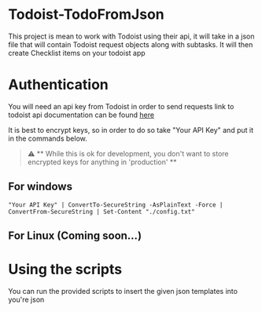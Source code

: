 # Todoist-TodoFromJson
This project is mean to work with Todoist using their api, it will take in a json file that will contain Todoist request objects along with subtasks. It will then create Checklist items on your todoist app

# Authentication

You will need an api key from Todoist in order to send requests link to todoist api documentation can be found [here](https://developer.todoist.com/rest/v2/#authorization)

It is best to encrypt keys, so in order to do so take "Your API Key" and put it in the commands below.
> :warning: ** While this is ok for development, you don't want to store encrypted keys for anything in 'production' **
## For windows
```
"Your API Key" | ConvertTo-SecureString -AsPlainText -Force | ConvertFrom-SecureString | Set-Content "./config.txt"
```

## For Linux (Coming soon...)

# Using the scripts
You can run the provided scripts to insert the given json templates into you're json
